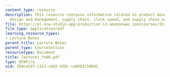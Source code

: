 ```yaml
---
content_type: resource
description: This resource contains information related to product development, prcess
  design and management, supply chain, clock speed, and supply chain architecture.
file: https://ol-ocw-studio-app-production.s3.amazonaws.com/courses/15-760a-operations-management-spring-2002/350ca1971151cbd2438cca86b11586d1_lecture1_feb6.pdf
file_type: application/pdf
learning_resource_types:
- Lecture Notes
parent_title: Lecture Notes
parent_type: CourseSection
resourcetype: Document
title: lecture1_feb6.pdf
type: OCWFile
uid: 350ca197-1151-cbd2-438c-ca86b11586d1
---
```


